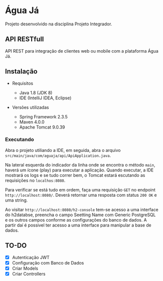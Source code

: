 # Água Já

Projeto desenvolvido na disciplina Projeto Integrador.

## API RESTfull

API REST para integração de clientes web ou mobile com a plataforma Água Já.

## Instalação

* Requisitos
  - Java 1.8 (JDK 8)
  - IDE (IntelliJ IDEA, Eclipse)

* Versões utilizadas
  - Spring Framework 2.3.5
  - Maven 4.0.0
  - Apache Tomcat 9.0.39

### Executando

Abra o projeto utiliando a IDE, em seguida, abra o arquivo `src/main/java/com/aguaja/api/ApiApplication.java`.

Na lateral esquerda do indicador da linha onde se encontra o método `main`, haverá um ícone (play) para executar a aplicação.
Quando executar, a IDE mostrará os logs e se tudo correr bem, o Tomcat estará escutando as requisições no `localhos:8080`.

Para verificar se está tudo em ordem, faça uma requisição `GET` no endpoint `http://localhost:8080/`.
Deverá retornar uma resposta com status `200 OK` e uma string.

Ao visitar `http://localhost:8080/h2-console` tem-se acesso a uma interface do  h2databse, preencha o campo Seetting
Name com Generic PostgreSQL e os outros campos conforme as configurações do banco de dados. A partir daí é possivel ter acesso
a uma interface para manipular a base de dados.

## TO-DO

- [x] Autenticação JWT
- [x] Configuração com Banco de Dados
- [x] Criar Models
- [x] Criar Controllers
